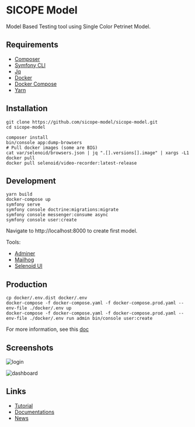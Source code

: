 # SICOPE Model

Model Based Testing tool using Single Color Petrinet Model.

## Requirements

* [Composer](https://getcomposer.org/)
* [Symfony CLI](https://symfony.com/download)
* [Jq](https://stedolan.github.io/jq/download/)
* [Docker](https://docs.docker.com/get-docker/)
* [Docker Compose](https://docs.docker.com/compose/install/)
* [Yarn](https://classic.yarnpkg.com/en/docs/install/#debian-stable)

## Installation

```shell
git clone https://github.com/sicope-model/sicope-model.git
cd sicope-model

composer install
bin/console app:dump-browsers
# Pull docker images (some are BIG)
cat var/selenoid/browsers.json | jq ".[].versions[].image" | xargs -L1 docker pull
docker pull selenoid/video-recorder:latest-release
```

## Development

```shell
yarn build
docker-compose up
symfony serve
symfony console doctrine:migrations:migrate
symfony console messenger:consume async
symfony console user:create
```

Navigate to http://localhost:8000 to create first model.

Tools:
* [Adminer](http://localhost:8888)
* [Mailhog](http://localhost:8025)
* [Selenoid UI](http://localhost:8080)

## Production

```shell
cp docker/.env.dist docker/.env
docker-compose -f docker-compose.yaml -f docker-compose.prod.yaml --env-file ./docker/.env up
docker-compose -f docker-compose.yaml -f docker-compose.prod.yaml --env-file ./docker/.env run admin bin/console user:create
```

For more information, see this [doc](https://github.com/dunglas/symfony-docker/blob/master/docs/production.md)

## Screenshots

![login](http://sicope-model.github.io/img/screenshots/login.png)

![dashboard](http://sicope-model.github.io/img/screenshots/dashboard.png)


## Links

* [Tutorial](https://sicope-model.github.io/docs/tutorial)
* [Documentations](https://sicope-model.github.io/docs)
* [News](http://sicope-model.github.io/blog)
